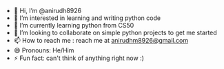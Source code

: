 - 👋 Hi, I’m @anirudh8926
- 👀 I’m interested in learning and writing python code
- 🌱 I’m currently learning python from CS50
- 💞️ I’m looking to collaborate on simple python projects to get me started 
- 📫 How to reach me : reach me at anirudhm8926@gmail.com
- 😄 Pronouns: He/Him
- ⚡ Fun fact: can't think of anything right now :)

<!---
anirudh8926/anirudh8926 is a ✨ special ✨ repository because its `README.md` (this file) appears on your GitHub profile.
You can click the Preview link to take a look at your changes.
--->
